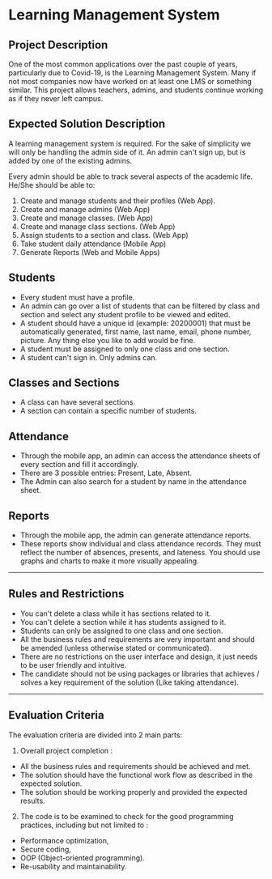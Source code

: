 # Learning Management System

## Project Description

One of the most common applications over the past couple of years, particularly due to Covid-19, is the Learning Management System. Many if not most companies now have worked on at least one LMS or something similar. This project allows teachers, admins, and students continue working as if they never left campus.

## Expected Solution Description

A learning management system is required. For the sake of simplicity we will only be handling the admin side of it. An admin can't sign up, but is added by one of the existing admins.

Every admin should be able to track several aspects of the academic life.
He/She should be able to:
1. Create and manage students and their profiles (Web App).
2. Create and manage admins (Web App)
3. Create and manage classes. (Web App)
4. Create and manage class sections. (Web App)
5. Assign students to a section and class. (Web App)
6. Take student daily attendance (Mobile App)
7. Generate Reports (Web and Mobile Apps)

## Students
- Every student must have a profile.
- An admin can go over a list of students that can be filtered by class and section and select any student profile to be viewed and edited.
- A student should have a unique id (example: 20200001) that must be automatically generated, first name, last name, email, phone number, picture. Any thing else you like to add would be fine.
- A student must be assigned to only one class and one section.
- A student can't sign in. Only admins can.

## Classes and Sections
- A class can have several sections.
- A section can contain a specific number of students.

## Attendance
- Through the mobile app, an admin can access the attendance sheets of every section and fill it accordingly.
- There are 3 possible entries: Present, Late, Absent.
- The Admin can also search for a student by name in the attendance sheet.

## Reports
- Through the mobile app, the admin can generate attendance reports.
- These reports show individual and class attendance records. They must reflect the number of absences, presents, and lateness. You should use graphs and charts to make it more visually appealing.

<hr>

## Rules and Restrictions
- You can't delete a class while it has sections related to it.
- You can't delete a section while it has students assigned to it.
- Students can only be assigned to one class and one section.
- All the business rules and requirements are very important and should be amended (unless otherwise stated or communicated).
- There are no restrictions on the user interface and design, it just needs to be user friendly and intuitive.
- The candidate should not be using packages or libraries that achieves / solves a key requirement of the solution (Like taking attendance).

<hr>

## Evaluation Criteria
The evaluation criteria are divided into 2 main parts:
1. Overall project completion :
  - All the business rules and requirements should be achieved and met.
  - The solution should have the functional work flow as described in the expected solution.
  - The solution should be working properly and provided the expected results.
2. The code is to be examined to check for the good programming practices, including but not limited to :
  - Performance optimization,
  - Secure coding,
  - OOP (Object-oriented programming).
  - Re-usability and maintainability.
